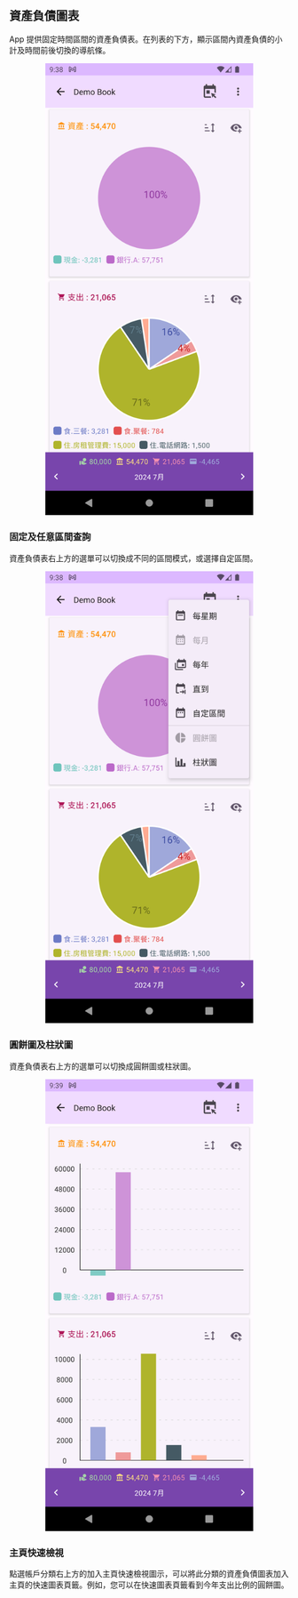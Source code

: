 ## 資產負債圖表

App 提供固定時間區間的資產負債表。在列表的下方，顯示區間內資產負債的小計及時間前後切換的導航條。

<div align="center">
<img src="imgs/balancechart-1.png" alt="" width="375">
</div>

### 固定及任意區間查詢
資產負債表右上方的選單可以切換成不同的區間模式，或選擇自定區間。

<div align="center">
<img src="imgs/balancechart-2.png" alt="" width="375">
</div>

### 圓餅圖及柱狀圖
資產負債表右上方的選單可以切換成圓餅圖或柱狀圖。
<div align="center">
<img src="imgs/balancechart-3.png" alt="" width="375">
</div>

### 主頁快速檢視

點選帳戶分類右上方的加入主頁快速檢視圖示，可以將此分類的資產負債圖表加入主頁的快速圖表頁籤。例如，您可以在快速圖表頁籤看到今年支出比例的圓餅圖。
